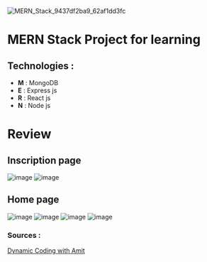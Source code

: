 ![MERN_Stack_9437df2ba9_62af1dd3fc](https://github.com/Medamine-Bahassou/Ecommerce-platform-MERN-Stack/assets/146652318/1447ef02-d193-4f09-b85e-86e72a4c9cae)
# MERN Stack Project for learning

## Technologies : 
- **M** : MongoDB
- **E** : Express js
- **R** : React js
- **N** : Node js 
<!--
# Installation 
## Database 
create acount `mongodb.com` and create database
## Packages 
### Frontend :
- react ``
  
  ``

- toast ``
  
  ``
  
- react icons ``
  
  ``
  
- ``
  
  ``
### Backend :
- mongoose (database) ``

  ``
- express ``

  ``
-  ``

  ``

-->
# Review 
## Inscription page 
![image](https://github.com/Medamine-Bahassou/Study-Project-MERN-ECOMMERCE/assets/146652318/ac18c6e7-90fb-4e35-abab-d93a259d4ef1)
![image](https://github.com/Medamine-Bahassou/Ecommerce-platform-MERN-Stack/assets/146652318/ace78082-b99d-40f7-a3b0-7213f64944c3)

## Home page
![image](https://github.com/Medamine-Bahassou/Ecommerce-platform-MERN-Stack/assets/146652318/bb51efaa-c800-4779-a66a-e8510d3422a9)
![image](https://github.com/Medamine-Bahassou/Ecommerce-platform-MERN-Stack/assets/146652318/380a1034-314b-40fa-9f68-a4c285c4dbf1)
![image](https://github.com/Medamine-Bahassou/Ecommerce-platform-MERN-Stack/assets/146652318/8f17db94-a285-450f-a2db-b01f3bfb9efe)
![image](https://github.com/Medamine-Bahassou/Ecommerce-platform-MERN-Stack/assets/146652318/b9df7e26-2198-43da-b73c-46f87e9886a2)


### Sources : 
[Dynamic Coding with Amit](https://www.youtube.com/watch?v=JFCQLhSMjtM&t=29481s&ab_channel=DynamicCodingwithAmit)
